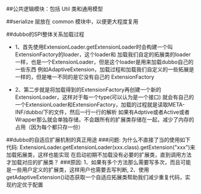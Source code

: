 ##公共逻辑模块：包括 Util 类和通用模型

##serialize 层放在 common 模块中，以便更大程度复用

##dubbo的SPI整体关系加载过程
+ 1、首先使用ExtensionLoader.getExtensionLoader时会构建一个叫ExtensionFactory的loader，这个loader和
加载我们自定的拓展类的loader一样，也是一个ExtensionLoader，但是这个loader是用来加载dubbo自己的一些东西
例如AdaptiveExtension，加载过程和加载我们自定义的一些拓展是一样的，但是唯一不同的是它没有自己的
ExtensionFactory

+ 2、第二步就是将加载得到的ExtensionFactory再创建一个新的ExtensionLoader，这样对于每一个type(可以认为是一个接口)
就会有自己的一个ExtensionLoader和ExtensionFactory，加载的过程就是读取META-INF/dubbo/下的文件，然后一行一行的解析
如果有Adptive或者Active或者Wrapper那么就会单独存储，不会跟所有的扩展类存储在一起，减少了内存的占用（因为每个都只存一份）

##dubbo的自适应扩展机制的真正用途
###问题:
    为什么不直接了当的使用如下代码:
    ExtensionLoader.getExtensionLoader(xxx.class).getExtension("xxx")来加载拓展类，这样也能实现
    在启动初期不加载没有必要的扩展类，直到调用方法才加载对应的扩展类？
###原因:
    1、如果有多个方法那么需要写多次，而且可能是一些用户定义的扩展类，这样用户也需要去写判断,
    2、使用getAdaptiveExtension()动态获取一个自适应拓展类帮助我们减少重复代码，实现约定优于配置